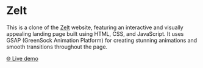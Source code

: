 # Zelt
This is a clone of the <a href="https://zelt.app/" target="_blank">Zelt</a> website, featuring an interactive and visually appealing landing page built using HTML, CSS, and JavaScript. It uses GSAP (GreenSock Animation Platform) for creating stunning animations and smooth transitions throughout the page.


<a href="http://zelt.netlify.app/" target="_blank">🌐 Live demo</a>
